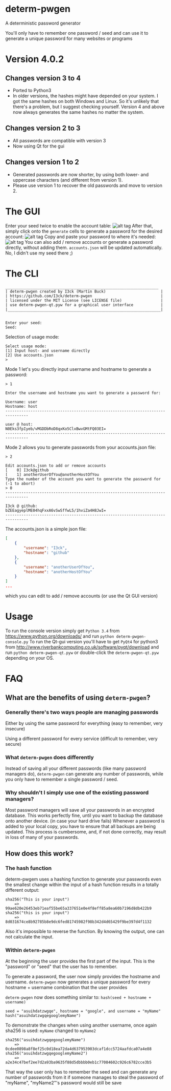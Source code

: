 determ-pwgen
============

A deterministic password generator

You'll only have to remember one password / seed and can use it to generate a unique password for many websites or programs


Version 4.0.2
=============

Changes version 3 to 4
----------------------
- Ported to Python3
- In older versions, the hashes might have depended on your system.
I got the same hashes on both Windows and Linux. So it's unlikely that there's a problem, but I suggest checking yourself.
Version 4 and above now always generates the same hashes no matter the system.


Changes version 2 to 3
----------------------
- All passwords are compatible with version 3
- Now using Qt for the gui


Changes version 1 to 2
----------------------
- Generated passwords are now shorter, by using both lower- and uppercase characters (and different from version 1).
- Please use version 1 to recover the old passwords and move to version 2.


The GUI
=======
Enter your seed twice to enable the account table:
![alt tag](https://raw.githubusercontent.com/I3ck/determ-pwgen/master/img/gui-example-1.png)
After that, simply click onto the `generate` cells to generate a password for the desired account:
![alt tag](https://raw.githubusercontent.com/I3ck/determ-pwgen/master/img/gui-example-2.png)
Copy and paste your password to where it's needed:
![alt tag](https://raw.githubusercontent.com/I3ck/determ-pwgen/master/img/gui-example-3.png)
You can also add / remove accounts or generate a password directly, without adding them. `accounts.json` will be updated automatically.
No, I didn't use my seed there ;)

The CLI
=======
```
___________________________________________________________________
| determ-pwgen created by I3ck (Martin Buck)                        |
| https://github.com/I3ck/determ-pwgen                              |
| licensed under the MIT License (see LICENSE file)                 |
| use determ-pwgen-qt.pyw for a graphical user interface            |
|___________________________________________________________________|


Enter your seed:
Seed:
```
Selection of usage mode:
```
Select usage mode:
[1] Input host- and username directly
[2] Use accounts.json
>
```
Mode 1 let's you directly input username and hostname to generate a password:
```
> 1

Enter the username and hostname you want to generate a password for:

Username: user
Hostname: host
--------------------------------------------------------------------------------

user @ host:
N0Eks3fpIyeb/vMGDDbRoD8qxKo5ClxBwvGMtFQ03EI=
--------------------------------------------------------------------------------
```

Mode 2 allows you to generate passwords from your accounts.json file:
```
> 2

Edit accounts.json to add or remove accounts
[    0] I3ck@github
[    1] anotherUserOfYou@anotherHostOfYou
Type the number of the account you want to generate the password for
(-1 to abort)
> 0
--------------------------------------------------------------------------------

I3ck @ github:
bZEEagyeplME04hqFxxA6vSwSffwL5/1hviZa4H8JwI=
--------------------------------------------------------------------------------
```
The accounts.json is a simple json file:
```json
[
    {
        "username": "I3ck",
        "hostname": "github"
    },
    {
        "username": "anotherUserOfYou",
        "hostname": "anotherHostOfYou"
    }
]
...
```
which you can edit to add / remove accounts (or use the Qt GUI version)



Usage
=====
To run the console version simply get `Python 3.4` from https://www.python.org/downloads/ and run `python determ-pwgen-console.py`
To run the Qt-gui version you'll have to get `PyQt4` for python3 from http://www.riverbankcomputing.co.uk/software/pyqt/download
and run `python determ-pwgen-qt.pyw`
or double-click the `determ-pwgen-qt.pyw` depending on your OS.


FAQ
===

What are the benefits of using `determ-pwgen`?
--------------------------------------------

### Generally there's two ways people are managing passwords

Either by using the same password for everything
(easy to remember, very insecure)

Using a different password for every service
(difficult to remember, very secure)

### What `determ-pwgen` does differently

Instead of saving all your different passwords (like many password managers do),
`determ-pwgen` can generate any number of passwords, while you only have to remember a single password / seed.

### Why shouldn't I simply use one of the existing password managers?

Most password managers will save all your passwords in an encrypted database.
This works perfectly fine, until you want to backup the database onto another device. (in case your hard drive fails)
Whenever a password is added to your local copy, you have to ensure that all backups are being updated.
This process is cumbersome, and, if not done correctly, may result in loss of many of your passwords.


How does this work?
-------------------

### The hash function

determ-pwgem uses a hashing function to generate your passwords
even the smallest change within the input of a hash function results in a totally different output:

```
sha256("This is your input")
	=> 99ae620e26453eb71eaf55be65a337651e0e4f8eff85a8ea60b7196d8db422b9
sha256("this is your input")
	=> 8d031674ce8b92785b8e9dc6fed81745982f98b342d4d65429f9be397d4f1132
```

Also it's impossible to reverse the function. By knowing the output, one can not calculate the input.

### Within `determ-pwgen`

At the beginning the user provides the first part of the input. This is the "password" or "seed" that the user has to remember.


To generate a password, the user now simply provides the hostname and username.
`determ-pwgen` now generates a unique password for every hostname + username combination that the user provides

`determ-pwgen` now does something similar to:
`hash(seed + hostname + username)`


`seed = "asuihdatzwgqe", hostname = "google", and username = "myName"`
`hash("asuihdatzwgqegooglemyName")`



To demonstrate the changes when using another username, once again sha256 is used:
`myName` changed to `myName2`

```
sha256("asuihdatzwgqegooglemyName")
	=> 0cdee0898a8f8ef25c0d18ea72da4d637953903dcaf1dcc5724aafdca07a4e88
sha256("asuihdatzwgqegooglemyName2")
	=> a2e34c47bef2ee7d2a93ba9635f88d5dbbbb0eb1c77084602c926c6782cce3b5
```

That way the user only has to remember the seed and can generate any number of passwords from it
if someone manages to steal the password of "myName", "myName2"'s password would still be save
